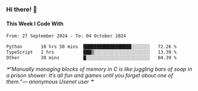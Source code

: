 ### Hi there! 👋

#### This Week I Code With
<!--START_SECTION:waka-->

```txt
From: 27 September 2024 - To: 04 October 2024

Python       10 hrs 50 mins  ██████████████████░░░░░░░   72.26 %
TypeScript   2 hrs           ███▒░░░░░░░░░░░░░░░░░░░░░   13.39 %
Other        39 mins         █░░░░░░░░░░░░░░░░░░░░░░░░   04.39 %
```

<!--END_SECTION:waka-->

<!--STARTS_HERE_QUOTE_README-->
<i>❝“Manually managing blocks of memory in C is like juggling bars of soap in a prison shower: It’s all fun and games until you forget about one of them.”— anonymous Usenet user   ❞</i>
<!--ENDS_HERE_QUOTE_README-->
